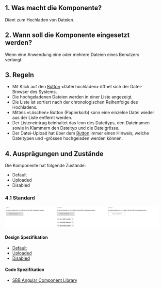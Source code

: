 ## 1. Was macht die Komponente?
Dient zum Hochladen von Dateien.

## 2. Wann soll die Komponente eingesetzt werden? 
Wenn eine Anwendung eine oder mehrere Dateien eines Benutzers verlangt.

## 3. Regeln 
* Mit Klick auf den [Button](https://digital.sbb.ch/de/websites/components/button) «Datei hochladen» öffnet sich der Datei-Browser des Systems.
* Die hochgeladenen Dateien werden in einer Liste angezeigt.
* Die Liste ist sortiert nach der chronologischen Reihenfolge des Hochladens.
* Mittels «Löschen» Button (Papierkorb) kann eine einzelne Datei wieder aus der Liste entfernt werden.
* Der Listeneintrag beinhaltet das Icon des Dateityps, den Dateinamen sowie in Klammern den Dateityp und die Dateigrösse.
* Der Datei-Upload hat über dem [Button](https://digital.sbb.ch/de/websites/components/button) immer einen Hinweis, welche Dateitypen und -grössen hochgeladen werden können.

## 4. Ausprägungen und Zustände 
Die Komponente hat folgende Zustände:
* Default
* Uploaded
* Disabled

### 4.1 Standard
![Darstellung der Komponente zur Hochladen von Dateien](https://raw.githubusercontent.com/sbb-design-systems/design-system-website-documentation/master/documentation/components/fileselector/images/fileselector_default.png 'class: image')

#### Design Spezifikation
* [Default](https://www.sketch.com/s/80f12b3b-58e5-4b4c-98cd-c553bae18db0/a/5GoZ8d#Inspector)
* [Uploaded](https://www.sketch.com/s/80f12b3b-58e5-4b4c-98cd-c553bae18db0/a/bVamQj#Inspector)
* [Disabled](https://www.sketch.com/s/80f12b3b-58e5-4b4c-98cd-c553bae18db0/a/WmnWbk#Inspector)

#### Code Spezifikation
* [SBB Angular Component Library](https://sbb-angular.app.sbb.ch/public/components/file-selector)